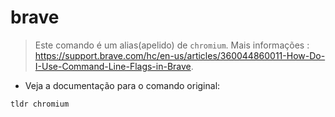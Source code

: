 # brave

> Este comando é um alias(apelido) de `chromium`.
> Mais informações : <https://support.brave.com/hc/en-us/articles/360044860011-How-Do-I-Use-Command-Line-Flags-in-Brave>.

- Veja a documentação para o comando original:

`tldr chromium`
